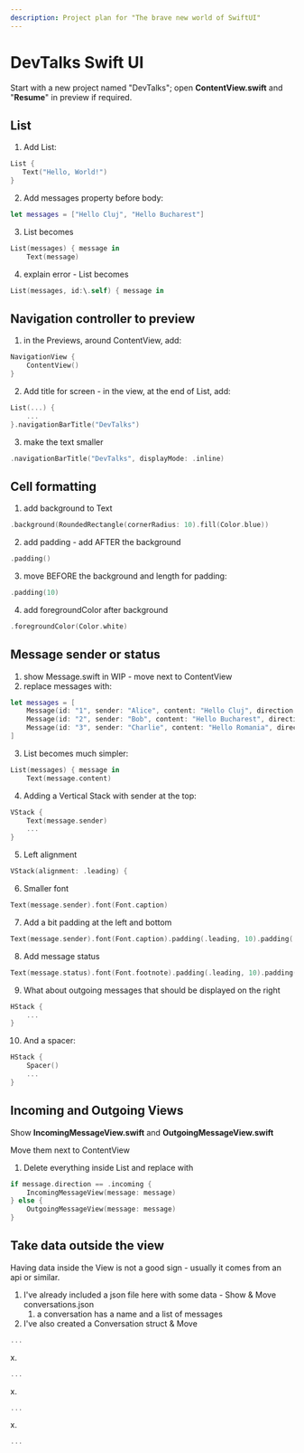 ```yaml
---
description: Project plan for "The brave new world of SwiftUI"
---
```


# DevTalks Swift UI

Start with a new project named "DevTalks"; open **ContentView.swift** and "**Resume**" in preview if required.

## List

1. Add List:

```swift
List {
   Text("Hello, World!")
}
```

2. Add messages property before body:

```swift
let messages = ["Hello Cluj", "Hello Bucharest"]
```

3. List becomes 

```swift
List(messages) { message in
    Text(message)
```

4. explain error - List becomes

```swift
List(messages, id:\.self) { message in
```

## Navigation controller to preview

1. in the Previews, around ContentView, add:

```swift
NavigationView {
    ContentView()
}
```

2. Add title for screen - in the view, at the end of List, add:

```swift
List(...) {
    ...
}.navigationBarTitle("DevTalks")
```

3. make the text smaller

```swift
.navigationBarTitle("DevTalks", displayMode: .inline)
```

## Cell formatting

1. add background to Text

```swift
.background(RoundedRectangle(cornerRadius: 10).fill(Color.blue))
```

2. add padding - add AFTER the background

```swift
.padding()
```

3. move BEFORE the background and length for padding:

```swift
.padding(10)
```

4. add foregroundColor after background

```swift
.foregroundColor(Color.white)
```

## Message sender or status

1. show Message.swift in WIP - move next to ContentView
2. replace messages with:

```swift
let messages = [
    Message(id: "1", sender: "Alice", content: "Hello Cluj", direction: .incoming, wasDelivered: true, wasRead: true),
    Message(id: "2", sender: "Bob", content: "Hello Bucharest", direction: .outgoing, wasDelivered: true, wasRead: false),
    Message(id: "3", sender: "Charlie", content: "Hello Romania", direction: .incoming, wasDelivered: true, wasRead: true)
]
```

3. List becomes much simpler:

```swift
List(messages) { message in
    Text(message.content)
```

4. Adding a Vertical Stack with sender at the top:

```swift
VStack {
    Text(message.sender)
    ...
}
```

5. Left alignment

```swift
VStack(alignment: .leading) {
```

6. Smaller font

```swift
Text(message.sender).font(Font.caption)
```

7. Add a bit padding at the left and bottom

```swift
Text(message.sender).font(Font.caption).padding(.leading, 10).padding(.bottom, 4)
```

8. Add message status

```swift
Text(message.status).font(Font.footnote).padding(.leading, 10).padding(.top, 2)
```

9. What about outgoing messages that should be displayed on the right

```swift
HStack { 
    ... 
}
```

10. And a spacer:

```swift
HStack { 
    Spacer()
    ... 
}
```



## Incoming and Outgoing Views

Show **IncomingMessageView.swift** and **OutgoingMessageView.swift**

Move them next to ContentView

1. Delete everything inside List and replace with

```swift
if message.direction == .incoming {
    IncomingMessageView(message: message)
} else {
    OutgoingMessageView(message: message)
}
```



## Take data outside the view

Having data inside the View is not a good sign - usually it comes from an api or similar.

1. I've already included a json file here with some data - Show & Move conversations.json
   1. a conversation has a name and a list of messages
2. I've also created a Conversation struct  & Move

```swift
...
```

x.

```swift
...
```



x.

```swift
...
```

x.

```swift
...
```



